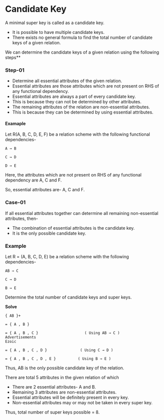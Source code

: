 # Candidate Key

A minimal super key is called as a candidate key.

  - It is possible to have multiple candidate keys.
  - There exists no general formula to find the total number of candidate keys of a given relation.
  
  We can determine the candidate keys of a given relation using the following steps**

### Step-01
  - Determine all essential attributes of the given relation.
  - Essential attributes are those attributes which are not present on RHS of any functional dependency.
  - Essential attributes are always a part of every candidate key.
  - This is because they can not be determined by other attributes.
  - The remaining attributes of the relation are non-essential attributes.
  - This is because they can be determined by using essential attributes.
    
  #### Examaple
  
  Let R(A, B, C, D, E, F) be a relation scheme with the following functional dependencies-
  ```
A → B

C → D

D → E
```
Here, the attributes which are not present on RHS of any functional dependency are A, C and F.

So, essential attributes are- A, C and F.

### Case-01

If all essential attributes together can determine all remaining non-essential attributes, then-
  
  - The combination of essential attributes is the candidate key.
  - It is the only possible candidate key.


### Example
Let R = (A, B, C, D, E) be a relation scheme with the following dependencies-

```
AB → C

C → D

B → E
```
Determine the total number of candidate keys and super keys.

**Solve**
```
{ AB }+

= { A , B }

= { A , B , C }                     ( Using AB → C )
Advertisements
Ezoic

= { A , B , C , D }               ( Using C → D )

= { A , B , C , D , E }          ( Using B → E )
```
Thus, AB is the only possible candidate key of the relation.

There are total 5 attributes in the given relation of which

  -  There are 2 essential attributes- A and B.
  -  Remaining 3 attributes are non-essential attributes.
  -  Essential attributes will be definitely present in every key.
  -  Non-essential attributes may or may not be taken in every super key.

Thus, total number of super keys possible = 8.
    









  

